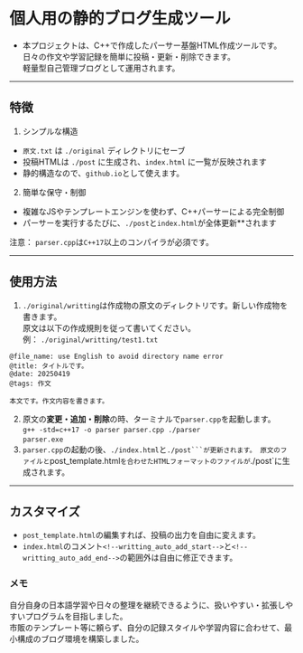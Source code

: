 # 個人用の静的ブログ生成ツール

* 本プロジェクトは、C++で作成したパーサー基盤HTML作成ツールです。<br>
日々の作文や学習記録を簡単に投稿・更新・削除できます。<br>
軽量型自己管理ブログとして運用されます。<br>
---
## 特徴
1. シンプルな構造
- `原文.txt` は `./original` ディレクトリにセーブ
- 投稿HTMLは `./post` に生成され、`index.html` に一覧が反映されます
- 静的構造なので、`github.io`として使えます。
2. 簡単な保守・制御
- 複雑なJSやテンプレートエンジンを使わず、C++パーサーによる完全制御
- パーサーを実行するたびに、`./post`と`index.html`が全体更新**されます


注意： `parser.cpp`は`C++17`以上のコンパイラが必須です。<br>

---
## 使用方法

1. `./original/writting`は作成物の原文のディレクトリです。新しい作成物を書きます。<br>
原文は以下の作成規則を従って書いてください。<br>
例：
`./original/writting/test1.txt`<br>
```
@file_name: use English to avoid directory name error
@title: タイトルです。
@date: 20250419
@tags: 作文

本文です。作文内容を書きます。

```
2. 原文の**変更・追加・削除**の時、ターミナルで`parser.cpp`を起動します。<br>
`g++ -std=c++17 -o parser parser.cpp ./parser`<br>
`parser.exe`
3. `parser.cpp`の起動の後、`./index.html`と`./post```が更新されます。
原文のファイルと`post_template.html`を合わせたHTMLフォーマットのファイルが`./post`に生成されます。
---
## カスタマイズ
- `post_template.html`の編集すれば、投稿の出力を自由に変えます。
- `index.html`のコメント`<!--writting_auto_add_start-->`と`<!--writting_auto_add_end-->`の範囲外は自由に修正できます。
### メモ
自分自身の日本語学習や日々の整理を継続できるように、扱いやすい・拡張しやすいプログラムを目指しました。<br>
市販のテンプレート等に頼らず、自分の記録スタイルや学習内容に合わせて、最小構成のブログ環境を構築しました。<br>